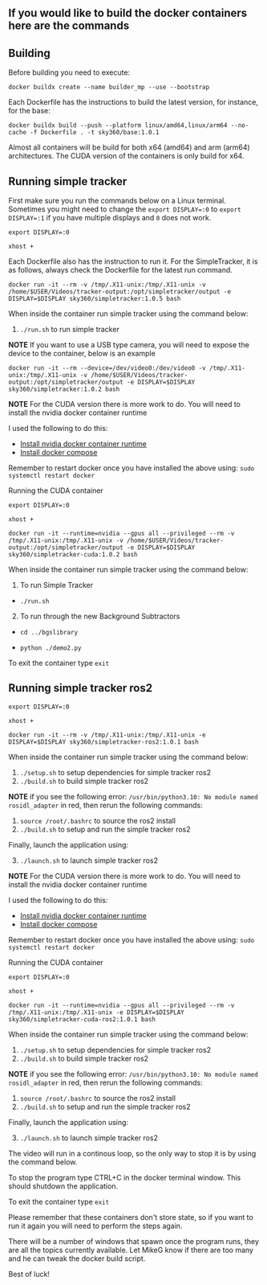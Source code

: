 ## If you would like to build the docker containers here are the commands

## Building

Before building you need to execute:

`docker buildx create --name builder_mp --use --bootstrap`

Each Dockerfile has the instructions to build the latest version, for instance, for the base:

`docker buildx build --push --platform linux/amd64,linux/arm64 --no-cache -f Dockerfile . -t sky360/base:1.0.1`

Almost all containers will be build for both x64 (amd64) and arm (arm64) architectures. The CUDA version of the containers is only build for x64.

## Running simple tracker

First make sure you run the commands below on a Linux terminal. Sometimes you might need to change the `export DISPLAY=:0` to `export DISPLAY=:1` if you have multiple displays and `0` does not work.

`export DISPLAY=:0`

`xhost +`

Each Dockerfile also has the instruction to run it. For the SimpleTracker, it is as follows, always check the Dockerfile for the latest run command.

`docker run -it --rm -v /tmp/.X11-unix:/tmp/.X11-unix -v /home/$USER/Videos/tracker-output:/opt/simpletracker/output -e DISPLAY=$DISPLAY sky360/simpletracker:1.0.5 bash`

When inside the container run simple tracker using the command below:

1. `./run.sh` to run simple tracker

**NOTE** If you want to use a USB type camera, you will need to expose the device to the container, below is an example

`docker run -it --rm --device=/dev/video0:/dev/video0 -v /tmp/.X11-unix:/tmp/.X11-unix -v /home/$USER/Videos/tracker-output:/opt/simpletracker/output -e DISPLAY=$DISPLAY sky360/simpletracker:1.0.2 bash`

**NOTE** For the CUDA version there is more work to do. You will need to install the nvidia docker container runtime

I used the following to do this:

* [Install nvidia docker container runtime](https://medium.com/ava-information/enabling-gpus-with-nvidia-docker-container-runtime-b4619d9173f5)
* [Install docker compose](https://www.digitalocean.com/community/tutorials/how-to-install-and-use-docker-compose-on-ubuntu-22-04)

Remember to restart docker once you have installed the above using: `sudo systemctl restart docker`

Running the CUDA container

`export DISPLAY=:0`

`xhost +`

`docker run -it --runtime=nvidia --gpus all --privileged --rm -v /tmp/.X11-unix:/tmp/.X11-unix -v /home/$USER/Videos/tracker-output:/opt/simpletracker/output -e DISPLAY=$DISPLAY sky360/simpletracker-cuda:1.0.2 bash`

When inside the container run simple tracker using the command below:

1. To run Simple Tracker

* `./run.sh`

2. To run through the new Background Subtractors

* `cd ../bgslibrary`

* `python ./demo2.py`


To exit the container type `exit`


## Running simple tracker ros2

`export DISPLAY=:0`

`xhost +`

`docker run -it --rm -v /tmp/.X11-unix:/tmp/.X11-unix -e DISPLAY=$DISPLAY sky360/simpletracker-ros2:1.0.1 bash`

When inside the container run simple tracker using the command below:

1. `./setup.sh` to setup dependencies for simple tracker ros2
2. `./build.sh` to build simple tracker ros2

**NOTE** if you see the following error: `/usr/bin/python3.10: No module named rosidl_adapter` in red, then rerun the following commands: 

  1. `source /root/.bashrc` to source the ros2 install
  2. `./build.sh` to setup and run the simple tracker ros2

Finally, launch the application using:

3. `./launch.sh` to launch simple tracker ros2

**NOTE** For the CUDA version there is more work to do. You will need to install the nvidia docker container runtime

I used the following to do this:

* [Install nvidia docker container runtime](https://medium.com/ava-information/enabling-gpus-with-nvidia-docker-container-runtime-b4619d9173f5)
* [Install docker compose](https://www.digitalocean.com/community/tutorials/how-to-install-and-use-docker-compose-on-ubuntu-22-04)

Remember to restart docker once you have installed the above using: `sudo systemctl restart docker`

Running the CUDA container

`export DISPLAY=:0`

`xhost +`

`docker run -it --runtime=nvidia --gpus all --privileged --rm -v /tmp/.X11-unix:/tmp/.X11-unix -e DISPLAY=$DISPLAY sky360/simpletracker-cuda-ros2:1.0.1 bash`

When inside the container run simple tracker using the command below:

1. `./setup.sh` to setup dependencies for simple tracker ros2
2. `./build.sh` to build simple tracker ros2

**NOTE** if you see the following error: `/usr/bin/python3.10: No module named rosidl_adapter` in red, then rerun the following commands: 

  1. `source /root/.bashrc` to source the ros2 install
  2. `./build.sh` to setup and run the simple tracker ros2

Finally, launch the application using:

3. `./launch.sh` to launch simple tracker ros2

The video will run in a continous loop, so the only way to stop it is by using the command below.

To stop the program type CTRL+C in the docker terminal window. This should shutdown the application.

To exit the container type `exit`

Please remember that these containers don't store state, so if you want to run it again you will need to perform the steps again.

There will be a number of windows that spawn once the program runs, they are all the topics currently available. Let MikeG know if there are too many and he can tweak the docker build script.

Best of luck!